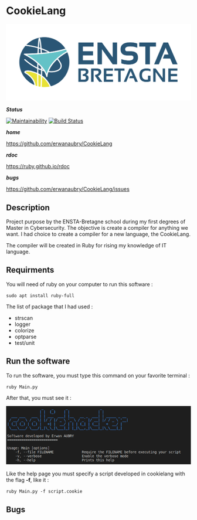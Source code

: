 # CookieLang

![alt](img/logo.png)

**_Status_**

[![Maintainability](https://api.codeclimate.com/v1/badges/c4304dfcf9aa19c69770/maintainability)](https://codeclimate.com/github/erwanaubry/CookieLang/maintainability) [![Build Status](https://travis-ci.org/erwanaubry/CookieLang.svg?branch=main)](https://travis-ci.org/erwanaubry/CookieLang)

**_home_**

<https://github.com/erwanaubry/CookieLang>

**_rdoc_**

<https://ruby.github.io/rdoc>

**_bugs_**

<https://github.com/erwanaubry/CookieLang/issues>

## Description

Project purpose by the ENSTA-Bretagne school during my first degrees of Master in Cybersecurity. The objective is create a compiler for anything we want. I had choice to create a compiler for a new language, the CookieLang.

The compiler will be created in Ruby for rising my knowledge of IT language.

## Requirments

You will need of ruby on your computer to run this software :

    sudo apt install ruby-full

The list of package that I had used :

- strscan
- logger
- colorize
- optparse
- test/unit

## Run the software

To run the software, you must type this command on your favorite terminal : 

    ruby Main.py

After that, you must see it :

![alt](img/help.png)

Like the help page you must specify a script developed in cookielang with the flag **-f**, like it : 

    ruby Main.py -f script.cookie


## Bugs

